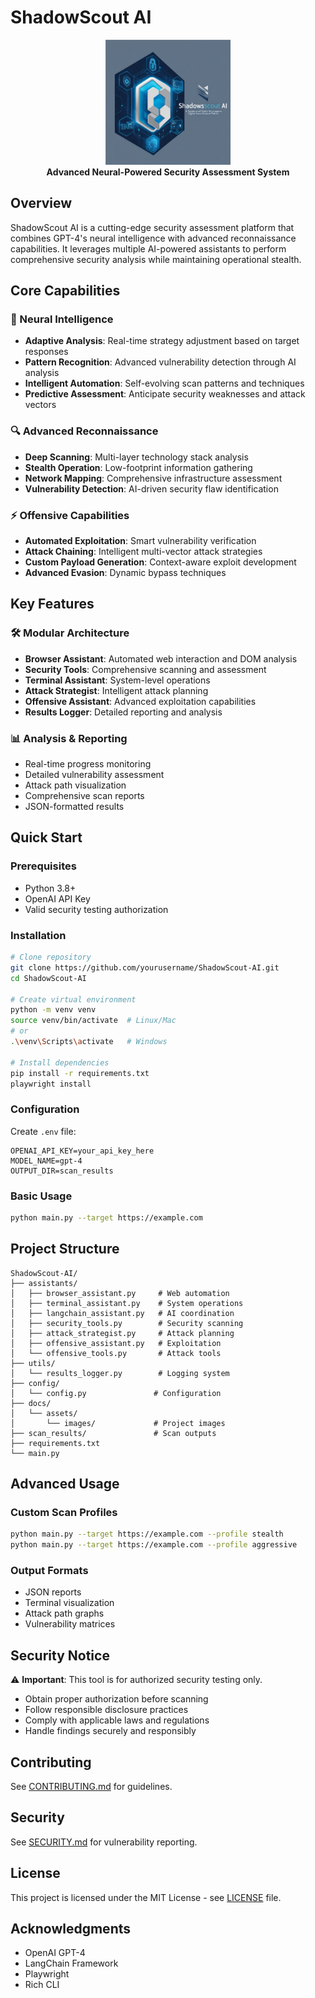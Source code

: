 # ShadowScout AI

<div align="center">
  <img src="docs/assets/images/logo.png" alt="ShadowScout AI Logo" width="200"/>
  <br>
  <strong>Advanced Neural-Powered Security Assessment System</strong>
</div>

## Overview

ShadowScout AI is a cutting-edge security assessment platform that combines GPT-4's neural intelligence with advanced reconnaissance capabilities. It leverages multiple AI-powered assistants to perform comprehensive security analysis while maintaining operational stealth.

## Core Capabilities

### 🧠 Neural Intelligence
- **Adaptive Analysis**: Real-time strategy adjustment based on target responses
- **Pattern Recognition**: Advanced vulnerability detection through AI analysis
- **Intelligent Automation**: Self-evolving scan patterns and techniques
- **Predictive Assessment**: Anticipate security weaknesses and attack vectors

### 🔍 Advanced Reconnaissance
- **Deep Scanning**: Multi-layer technology stack analysis
- **Stealth Operation**: Low-footprint information gathering
- **Network Mapping**: Comprehensive infrastructure assessment
- **Vulnerability Detection**: AI-driven security flaw identification

### ⚡ Offensive Capabilities
- **Automated Exploitation**: Smart vulnerability verification
- **Attack Chaining**: Intelligent multi-vector attack strategies
- **Custom Payload Generation**: Context-aware exploit development
- **Advanced Evasion**: Dynamic bypass techniques

## Key Features

### 🛠️ Modular Architecture
- **Browser Assistant**: Automated web interaction and DOM analysis
- **Security Tools**: Comprehensive scanning and assessment
- **Terminal Assistant**: System-level operations
- **Attack Strategist**: Intelligent attack planning
- **Offensive Assistant**: Advanced exploitation capabilities
- **Results Logger**: Detailed reporting and analysis

### 📊 Analysis & Reporting
- Real-time progress monitoring
- Detailed vulnerability assessment
- Attack path visualization
- Comprehensive scan reports
- JSON-formatted results

## Quick Start

### Prerequisites
- Python 3.8+
- OpenAI API Key
- Valid security testing authorization

### Installation
```bash
# Clone repository
git clone https://github.com/yourusername/ShadowScout-AI.git
cd ShadowScout-AI

# Create virtual environment
python -m venv venv
source venv/bin/activate  # Linux/Mac
# or
.\venv\Scripts\activate   # Windows

# Install dependencies
pip install -r requirements.txt
playwright install
```

### Configuration
Create `.env` file:
```env
OPENAI_API_KEY=your_api_key_here
MODEL_NAME=gpt-4
OUTPUT_DIR=scan_results
```

### Basic Usage
```bash
python main.py --target https://example.com
```

## Project Structure
```
ShadowScout-AI/
├── assistants/
│   ├── browser_assistant.py     # Web automation
│   ├── terminal_assistant.py    # System operations
│   ├── langchain_assistant.py   # AI coordination
│   ├── security_tools.py        # Security scanning
│   ├── attack_strategist.py     # Attack planning
│   ├── offensive_assistant.py   # Exploitation
│   └── offensive_tools.py       # Attack tools
├── utils/
│   └── results_logger.py        # Logging system
├── config/
│   └── config.py               # Configuration
├── docs/
│   └── assets/
│       └── images/             # Project images
├── scan_results/               # Scan outputs
├── requirements.txt
└── main.py
```

## Advanced Usage

### Custom Scan Profiles
```bash
python main.py --target https://example.com --profile stealth
python main.py --target https://example.com --profile aggressive
```

### Output Formats
- JSON reports
- Terminal visualization
- Attack path graphs
- Vulnerability matrices

## Security Notice

⚠️ **Important**: This tool is for authorized security testing only.
- Obtain proper authorization before scanning
- Follow responsible disclosure practices
- Comply with applicable laws and regulations
- Handle findings securely and responsibly

## Contributing

See [CONTRIBUTING.md](CONTRIBUTING.md) for guidelines.

## Security

See [SECURITY.md](SECURITY.md) for vulnerability reporting.

## License

This project is licensed under the MIT License - see [LICENSE](LICENSE) file.

## Acknowledgments

- OpenAI GPT-4
- LangChain Framework
- Playwright
- Rich CLI